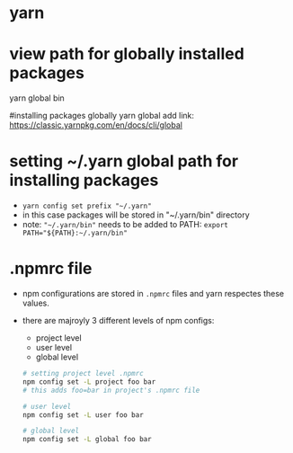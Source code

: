 # yarn

# view path for globally installed packages
yarn global bin

#installing packages globally
yarn global add <package-name>
link: https://classic.yarnpkg.com/en/docs/cli/global

# setting ~/.yarn global path for installing packages
	
- `yarn config set prefix "~/.yarn"`
- in this case packages will be stored in "~/.yarn/bin" directory
- note: `"~/.yarn/bin"` needs to be added to PATH: `export PATH="${PATH}:~/.yarn/bin"`

# .npmrc file

- npm configurations are stored in `.npmrc` files and yarn respectes these values.
- there are majroyly 3 different levels of npm configs:
	- project level
	- user level
	- global level
	
	```sh
	# setting project level .npmrc
	npm config set -L project foo bar
	# this adds foo=bar in project's .npmrc file

	# user level
	npm config set -L user foo bar

	# global level
	npm config set -L global foo bar
	```
